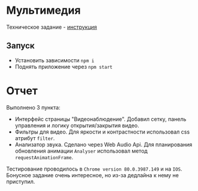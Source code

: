 # Мультимедия

Техническое задание - [инструкция](server/TZ.md)

## Запуск
- Установить зависимости `npm i`
- Поднять приложение через `npm start`

# Отчет

Выполнено 3 пункта:

- Интерфейс страницы "Видеонаблюдение". Добавил сетку, панель управления и логику открытия/закрытия видео.
- Фильтры для видео. Для яркости и контрастности использовал css атрибут `filter`.
- Анализатор звука. Сделано через Web Audio Api. Для планирования обновления анимации `Analyser`
использовал метод `requestAnimationFrame`.

Тестирование проводилось в `Chrome version 80.0.3987.149` и на `IOS`.
Бонусное задание очень интересное, но из-за дедлайна к нему не приступил.